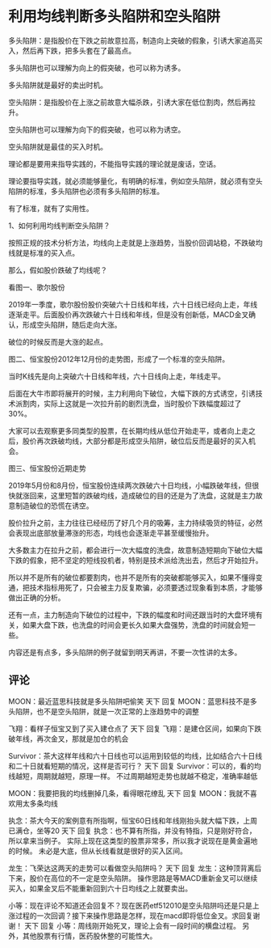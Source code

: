 # 利用均线判断多头陷阱和空头陷阱

多头陷阱：是指股价在下跌之前故意拉高，制造向上突破的假象，引诱大家追高买入，然后再下跌，把多头套在了最高点。

多头陷阱也可以理解为向上的假突破，也可以称为诱多。

多头陷阱就是最好的卖出时机。

空头陷阱：是指股价在上涨之前故意大幅杀跌，引诱大家在低位割肉，然后再拉升。

空头陷阱也可以理解为向下的假突破，也可以称为诱空。

空头陷阱就是最佳的买入时机。

理论都是要用来指导实践的，不能指导实践的理论就是废话，空话。

理论要指导实践，就必须能够量化，有明确的标准，例如空头陷阱，就必须有空头陷阱的标准，多头陷阱也必须有多头陷阱的标准。

有了标准，就有了实用性。

1、如何利用均线判断空头陷阱？

按照正规的技术分析方法，均线向上走就是上涨趋势，当股价回调站稳，不跌破均线就是标准的买入点。

那么，假如股价跌破了均线呢？

看图一、歌尔股份

2019年一季度，歌尔股份股价突破六十日线和年线，六十日线已经向上走，年线逐渐走平。后面股价再次跌破六十日线和年线，但是没有创新低，MACD金叉确认，形成空头陷阱，随后走向大涨。

破位的时候反而是大涨的起点。

图二、恒宝股份2012年12月份的走势图，形成了一个标准的空头陷阱。

当时K线先是向上突破六十日线和年线，六十日线向上走，年线走平。

后面在大牛市即将展开的时候，主力利用向下破位，大幅下跌的方式诱空，引诱技术派割肉，实际上这就是一次拉升前的剧烈洗盘，当时股价下跌幅度超过了30%。

大家可以去观察更多同类型的股票，在长期均线从低位开始走平，或者向上走之后，股价再次跌破均线，大部分都是形成空头陷阱，破位后反而是最好的买入机会。

图三、恒宝股份近期走势

2019年5月份和8月份，恒宝股份连续两次跌破六十日均线，小幅跌破年线，但很快就涨回来，这里短暂的跌破均线，造成破位的目的还是为了洗盘，这就是主力故意制造破位的恐慌在诱空。

股价拉升之前，主力往往已经经历了好几个月的吸筹，主力持续吸货的特征，必然会表现出底部放量滞涨的形态，均线也会逐渐走平甚至缓慢抬升。

大多数主力在拉升之前，都会进行一次大幅度的洗盘，故意制造短期向下破位大幅下跌的假象，把不坚定的短线投机者，特别是技术派给洗出去，然后才开始拉升。

所以并不是所有的破位都要割肉，也并不是所有的突破都能够买入，如果不懂得变通，把技术指标用死了，只会被主力反复欺骗，必须要透过现象看到本质，才能够做出正确的分析。

还有一点，主力制造向下破位的过程中，下跌的幅度和时间还跟当时的大盘环境有关，如果大盘下跌，也洗盘的时间会更长久如果大盘强势，洗盘的时间就会短一些。

内容还是有点多，多头陷阱的例子就留到明天再讲，不要一次性讲的太多。

## 评论
MOON：最近蓝思科技就是多头陷阱吧偷笑
天下 回复 MOON：蓝思科技不是多头陷阱，也不是空头陷阱，就是一次正常的上涨趋势中的调整

飞翔：看样子恒宝又到了买入建仓点了
天下 回复 飞翔：是建仓区间，如果向下跌破年线，再次金叉，那就是加仓的机会

Survivor：茶大这样年线和六十日线也可以运用到较低的均线，比如结合六十日线和二十日就看短期的情况，这样是否可行？
天下 回复 Survivor：可以的，看的均线越短，周期就越短，原理一样。
不过周期越短走势也就越不稳定，准确率越低

MOON：我要把我的均线删掉几条，看得眼花缭乱
天下 回复 MOON：我就不喜欢用太多条均线

执念：茶大今天的案例意有所指啊，恒宝60日线和年线刚抬头就大幅下跌，上周已满仓，坐等20
天下 回复 执念：也不算有所指，并没有特指，只是刚好符合，所以拿来当例子。
实际上现在这类型的股票非常多，所以我才说现在是黄金遍地的时候。
未必是大底，但从长线看就是很好的买入区间。

龙生：飞荣达这两天的走势可以看做空头陷阱吗？
天下 回复 龙生：这种顶背离后下来，股价在高位的不一定是空头陷阱。
操作思路是等MACD重新金叉可以继续买入，如果金叉后不能重新回到六十日均线之上就要卖出。

小等：现在评论不知道还会回复不？现在医药etf512010是空头陷阱吗还是只是上涨过程的一次回调？接下来操作思路是怎样，现在macd即将低位金叉。求回复谢谢！
天下 回复 小等：周线刚开始死叉，理论上会有一段时间的横盘过程。
另外，其他股票有行情，医药股休整的可能性大。